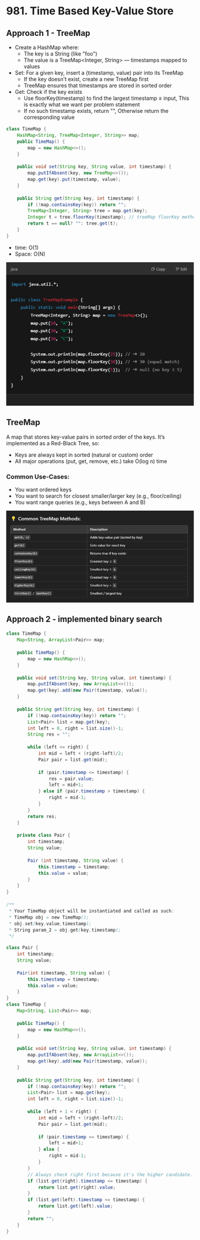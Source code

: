# 981. Time Based Key-Value Store

## Approach 1 - TreeMap

- Create a HashMap where:
    - The key is a String (like "foo")
    - The value is a TreeMap<Integer, String> — timestamps mapped to values
- Set: For a given key, insert a (timestamp, value) pair into its TreeMap
    - If the key doesn't exist, create a new TreeMap first
    - TreeMap ensures that timestamps are stored in sorted order
- Get: Check if the key exists
    - Use floorKey(timestamp) to find the largest timestamp ≤ input, This is exactly what we want per problem statement
    - If no such timestamp exists, return "", Otherwise return the corresponding value

```java
class TimeMap {
    HashMap<String, TreeMap<Integer, String>> map;
    public TimeMap() {
        map = new HashMap<>();
    }
    
    public void set(String key, String value, int timestamp) {
        map.putIfAbsent(key, new TreeMap<>());
        map.get(key).put(timestamp, value);
    }
    
    public String get(String key, int timestamp) {
        if (!map.containsKey(key)) return "";
        TreeMap<Integer, String> tree = map.get(key);
        Integer t = tree.floorKey(timestamp); // treeMap floorKey method returns Integer not int, as it can also return null, but int cannot be null， floorkey means <= timestamp 最接近的树
        return t == null? "": tree.get(t);
    }
}
```

- time: O(1)
- Space: O(N)

![alt text](image-21.png)


## TreeMap

A map that stores key-value pairs in sorted order of the keys. It’s implemented as a Red-Black Tree, so:
- Keys are always kept in sorted (natural or custom) order
- All major operations (put, get, remove, etc.) take O(log n) time

### Common Use-Cases:
- You want ordered keys
- You want to search for closest smaller/larger key (e.g., floor/ceiling)
- You want range queries (e.g., keys between A and B)

![alt text](image-18.png)


## Approach 2 - implemented binary search
```java
class TimeMap {
    Map<String, ArrayList<Pair>> map;

    public TimeMap() {
        map = new HashMap<>();
    }
    
    public void set(String key, String value, int timestamp) {
        map.putIfAbsent(key, new ArrayList<>());
        map.get(key).add(new Pair(timestamp, value));
    }
    
    public String get(String key, int timestamp) {
        if (!map.containsKey(key)) return "";
        List<Pair> list = map.get(key);
        int left = 0, right = list.size()-1;
        String res = "";

        while (left <= right) {
            int mid = left + (right-left)/2;
            Pair pair = list.get(mid);

            if (pair.timestamp <= timestamp) {
                res = pair.value;
                left = mid+1;
            } else if (pair.timestamp > timestamp) {
                right = mid-1;
            } 
        }
        return res;
    }

    private class Pair {
        int timestamp;
        String value;
        
        Pair (int timestamp, String value) {
            this.timestamp = timestamp;
            this.value = value;
        }
    }
}

/**
 * Your TimeMap object will be instantiated and called as such:
 * TimeMap obj = new TimeMap();
 * obj.set(key,value,timestamp);
 * String param_2 = obj.get(key,timestamp);
 */

```

```java
class Pair {
    int timestamp;
    String value;

    Pair(int timestamp, String value) {
        this.timestamp = timestamp;
        this.value = value;
    }
}
class TimeMap {
    Map<String, List<Pair>> map;

    public TimeMap() {
        map = new HashMap<>();
    }
    
    public void set(String key, String value, int timestamp) {
        map.putIfAbsent(key, new ArrayList<>());
        map.get(key).add(new Pair(timestamp, value));
    }
    
    public String get(String key, int timestamp) {
        if (!map.containsKey(key)) return "";
        List<Pair> list = map.get(key);
        int left = 0, right = list.size()-1;

        while (left + 1 < right) {
            int mid = left + (right-left)/2;
            Pair pair = list.get(mid);
            
            if (pair.timestamp <= timestamp) {
                left = mid+1;
            } else {
                right = mid-1;
            }
        }
        // Always check right first because it's the higher candidate.
        if (list.get(right).timestamp <= timestamp) {
            return list.get(right).value;
        }
        if (list.get(left).timestamp <= timestamp) {
            return list.get(left).value;
        }
        return "";
    }
}


```